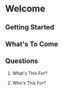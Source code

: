 # Welcome

## Getting Started

## What's To Come

## Questions

1. What's This For?

2. Who's This For?
